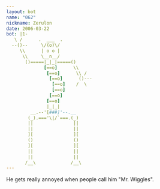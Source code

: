 ```yaml
---
layout: bot
name: "062"
nickname: Zerulon
date: 2006-03-22
bot: |1-
   \ /      .  ___  .           
  --()--     \/(o)\/            
     \\      | o o |            
      \\     \__n__/            
       ()=====|_|_|=====()      
              [==o]      \\     
               [==o]      \\ /  
                [==o]      ()---
                 [==o]    /  \  
                 [==o]          
                [==o]           
               [==o]            
               |_|_|            
         __.--'[###]'--.__      
        (_).==='\|/`===.(_)     
        ||               ||     
        ||               ||     
        ][               ][     
        ()               ()     
        ][               ][     
        ||               ||     
        ||               ||     
       /__\             /__\    
---
```

He gets really annoyed when people call him "Mr. Wiggles".